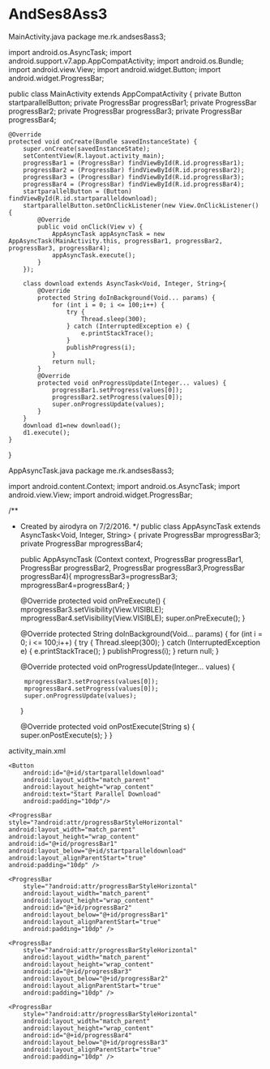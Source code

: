 # AndSes8Ass3

MainActivity.java
package me.rk.andses8ass3;

import android.os.AsyncTask;
import android.support.v7.app.AppCompatActivity;
import android.os.Bundle;
import android.view.View;
import android.widget.Button;
import android.widget.ProgressBar;

public class MainActivity extends AppCompatActivity {
    private Button startparallelButton;
    private ProgressBar progressBar1;
    private ProgressBar progressBar2;
    private ProgressBar progressBar3;
    private ProgressBar progressBar4;

    @Override
    protected void onCreate(Bundle savedInstanceState) {
        super.onCreate(savedInstanceState);
        setContentView(R.layout.activity_main);
        progressBar1 = (ProgressBar) findViewById(R.id.progressBar1);
        progressBar2 = (ProgressBar) findViewById(R.id.progressBar2);
        progressBar3 = (ProgressBar) findViewById(R.id.progressBar3);
        progressBar4 = (ProgressBar) findViewById(R.id.progressBar4);
        startparallelButton = (Button) findViewById(R.id.startparalleldownload);
        startparallelButton.setOnClickListener(new View.OnClickListener() {
            @Override
            public void onClick(View v) {
                AppAsyncTask appAsyncTask = new AppAsyncTask(MainActivity.this, progressBar1, progressBar2, progressBar3, progressBar4);
                appAsyncTask.execute();
            }
        });

        class download extends AsyncTask<Void, Integer, String>{
            @Override
            protected String doInBackground(Void... params) {
                for (int i = 0; i <= 100;i++) {
                    try {
                        Thread.sleep(300);
                    } catch (InterruptedException e) {
                        e.printStackTrace();
                    }
                    publishProgress(i);
                }
                return null;
            }
            @Override
            protected void onProgressUpdate(Integer... values) {
                progressBar1.setProgress(values[0]);
                progressBar2.setProgress(values[0]);
                super.onProgressUpdate(values);
            }
        }
        download d1=new download();
        d1.execute();
    }
}

AppAsyncTask.java
package me.rk.andses8ass3;

import android.content.Context;
import android.os.AsyncTask;
import android.view.View;
import android.widget.ProgressBar;

/**
 * Created by airodyra on 7/2/2016.
 */
public class AppAsyncTask extends AsyncTask<Void, Integer, String> {
    private ProgressBar mprogressBar3;
    private ProgressBar mprogressBar4;


    public AppAsyncTask (Context context, ProgressBar progressBar1, ProgressBar progressBar2, ProgressBar progressBar3,ProgressBar progressBar4){
        mprogressBar3=progressBar3;
        mprogressBar4=progressBar4;
    }

    @Override
    protected void onPreExecute() {
        mprogressBar3.setVisibility(View.VISIBLE);
        mprogressBar4.setVisibility(View.VISIBLE);
        super.onPreExecute();
    }

    @Override
    protected String doInBackground(Void... params) {
        for (int i = 0; i <= 100;i++) {
            try {
                Thread.sleep(300);
            } catch (InterruptedException e) {
                e.printStackTrace();
            }
            publishProgress(i);
        }
        return null;
    }

    @Override
    protected void onProgressUpdate(Integer... values) {

        mprogressBar3.setProgress(values[0]);
        mprogressBar4.setProgress(values[0]);
        super.onProgressUpdate(values);
    }

    @Override
    protected void onPostExecute(String s) {
        super.onPostExecute(s);
    }
}

activity_main.xml
<?xml version="1.0" encoding="utf-8"?>
<RelativeLayout xmlns:android="http://schemas.android.com/apk/res/android"
    xmlns:tools="http://schemas.android.com/tools"
    android:layout_width="match_parent"
    android:layout_height="match_parent"
    android:paddingBottom="@dimen/activity_vertical_margin"
    android:paddingLeft="@dimen/activity_horizontal_margin"
    android:paddingRight="@dimen/activity_horizontal_margin"
    android:paddingTop="@dimen/activity_vertical_margin"
    tools:context="me.rk.andses8ass3.MainActivity">

    <Button
        android:id="@+id/startparalleldownload"
        android:layout_width="match_parent"
        android:layout_height="wrap_content"
        android:text="Start Parallel Download"
        android:padding="10dp"/>

    <ProgressBar
    style="?android:attr/progressBarStyleHorizontal"
    android:layout_width="match_parent"
    android:layout_height="wrap_content"
    android:id="@+id/progressBar1"
    android:layout_below="@+id/startparalleldownload"
    android:layout_alignParentStart="true"
    android:padding="10dp" />

    <ProgressBar
        style="?android:attr/progressBarStyleHorizontal"
        android:layout_width="match_parent"
        android:layout_height="wrap_content"
        android:id="@+id/progressBar2"
        android:layout_below="@+id/progressBar1"
        android:layout_alignParentStart="true"
        android:padding="10dp" />

    <ProgressBar
        style="?android:attr/progressBarStyleHorizontal"
        android:layout_width="match_parent"
        android:layout_height="wrap_content"
        android:id="@+id/progressBar3"
        android:layout_below="@+id/progressBar2"
        android:layout_alignParentStart="true"
        android:padding="10dp" />

    <ProgressBar
        style="?android:attr/progressBarStyleHorizontal"
        android:layout_width="match_parent"
        android:layout_height="wrap_content"
        android:id="@+id/progressBar4"
        android:layout_below="@+id/progressBar3"
        android:layout_alignParentStart="true"
        android:padding="10dp" />

</RelativeLayout>



